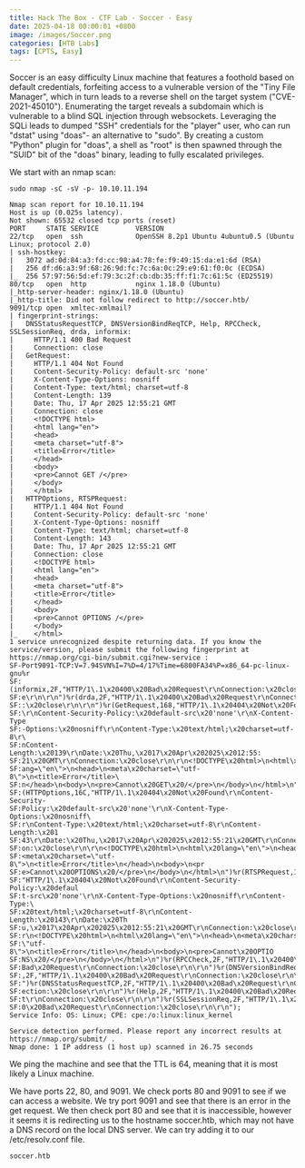 ```yaml
---
title: Hack The Box - CTF Lab - Soccer - Easy
date: 2025-04-18 00:00:01 +0800
image: /images/Soccer.png
categories: [HTB Labs]
tags: [CPTS, Easy]
---
```

Soccer is an easy difficulty Linux machine that features a foothold based on default credentials, forfeiting access to a vulnerable version of the "Tiny File Manager", which in turn leads to a reverse shell on the target system ("CVE-2021-45010"). Enumerating the target reveals a subdomain which is vulnerable to a blind SQL injection through websockets. Leveraging the SQLi leads to dumped "SSH" credentials for the "player" user, who can run "dstat" using "doas"- an alternative to "sudo". By creating a custom "Python" plugin for "doas", a shell as "root" is then spawned through the "SUID" bit of the "doas" binary, leading to fully escalated privileges.

We start with an nmap scan:
```
sudo nmap -sC -sV -p- 10.10.11.194

Nmap scan report for 10.10.11.194
Host is up (0.025s latency).
Not shown: 65532 closed tcp ports (reset)
PORT     STATE SERVICE         VERSION
22/tcp   open  ssh             OpenSSH 8.2p1 Ubuntu 4ubuntu0.5 (Ubuntu Linux; protocol 2.0)
| ssh-hostkey: 
|   3072 ad:0d:84:a3:fd:cc:98:a4:78:fe:f9:49:15:da:e1:6d (RSA)
|   256 df:d6:a3:9f:68:26:9d:fc:7c:6a:0c:29:e9:61:f0:0c (ECDSA)
|_  256 57:97:56:5d:ef:79:3c:2f:cb:db:35:ff:f1:7c:61:5c (ED25519)
80/tcp   open  http            nginx 1.18.0 (Ubuntu)
|_http-server-header: nginx/1.18.0 (Ubuntu)
|_http-title: Did not follow redirect to http://soccer.htb/
9091/tcp open  xmltec-xmlmail?
| fingerprint-strings: 
|   DNSStatusRequestTCP, DNSVersionBindReqTCP, Help, RPCCheck, SSLSessionReq, drda, informix: 
|     HTTP/1.1 400 Bad Request
|     Connection: close
|   GetRequest: 
|     HTTP/1.1 404 Not Found
|     Content-Security-Policy: default-src 'none'
|     X-Content-Type-Options: nosniff
|     Content-Type: text/html; charset=utf-8
|     Content-Length: 139
|     Date: Thu, 17 Apr 2025 12:55:21 GMT
|     Connection: close
|     <!DOCTYPE html>
|     <html lang="en">
|     <head>
|     <meta charset="utf-8">
|     <title>Error</title>
|     </head>
|     <body>
|     <pre>Cannot GET /</pre>
|     </body>
|     </html>
|   HTTPOptions, RTSPRequest: 
|     HTTP/1.1 404 Not Found
|     Content-Security-Policy: default-src 'none'
|     X-Content-Type-Options: nosniff
|     Content-Type: text/html; charset=utf-8
|     Content-Length: 143
|     Date: Thu, 17 Apr 2025 12:55:21 GMT
|     Connection: close
|     <!DOCTYPE html>
|     <html lang="en">
|     <head>
|     <meta charset="utf-8">
|     <title>Error</title>
|     </head>
|     <body>
|     <pre>Cannot OPTIONS /</pre>
|     </body>
|_    </html>
1 service unrecognized despite returning data. If you know the service/version, please submit the following fingerprint at https://nmap.org/cgi-bin/submit.cgi?new-service :
SF-Port9091-TCP:V=7.94SVN%I=7%D=4/17%Time=6800FA34%P=x86_64-pc-linux-gnu%r
SF:(informix,2F,"HTTP/1\.1\x20400\x20Bad\x20Request\r\nConnection:\x20clos
SF:e\r\n\r\n")%r(drda,2F,"HTTP/1\.1\x20400\x20Bad\x20Request\r\nConnection
SF::\x20close\r\n\r\n")%r(GetRequest,168,"HTTP/1\.1\x20404\x20Not\x20Found
SF:\r\nContent-Security-Policy:\x20default-src\x20'none'\r\nX-Content-Type
SF:-Options:\x20nosniff\r\nContent-Type:\x20text/html;\x20charset=utf-8\r\
SF:nContent-Length:\x20139\r\nDate:\x20Thu,\x2017\x20Apr\x202025\x2012:55:
SF:21\x20GMT\r\nConnection:\x20close\r\n\r\n<!DOCTYPE\x20html>\n<html\x20l
SF:ang=\"en\">\n<head>\n<meta\x20charset=\"utf-8\">\n<title>Error</title>\
SF:n</head>\n<body>\n<pre>Cannot\x20GET\x20/</pre>\n</body>\n</html>\n")%r
SF:(HTTPOptions,16C,"HTTP/1\.1\x20404\x20Not\x20Found\r\nContent-Security-
SF:Policy:\x20default-src\x20'none'\r\nX-Content-Type-Options:\x20nosniff\
SF:r\nContent-Type:\x20text/html;\x20charset=utf-8\r\nContent-Length:\x201
SF:43\r\nDate:\x20Thu,\x2017\x20Apr\x202025\x2012:55:21\x20GMT\r\nConnecti
SF:on:\x20close\r\n\r\n<!DOCTYPE\x20html>\n<html\x20lang=\"en\">\n<head>\n
SF:<meta\x20charset=\"utf-8\">\n<title>Error</title>\n</head>\n<body>\n<pr
SF:e>Cannot\x20OPTIONS\x20/</pre>\n</body>\n</html>\n")%r(RTSPRequest,16C,
SF:"HTTP/1\.1\x20404\x20Not\x20Found\r\nContent-Security-Policy:\x20defaul
SF:t-src\x20'none'\r\nX-Content-Type-Options:\x20nosniff\r\nContent-Type:\
SF:x20text/html;\x20charset=utf-8\r\nContent-Length:\x20143\r\nDate:\x20Th
SF:u,\x2017\x20Apr\x202025\x2012:55:21\x20GMT\r\nConnection:\x20close\r\n\
SF:r\n<!DOCTYPE\x20html>\n<html\x20lang=\"en\">\n<head>\n<meta\x20charset=
SF:\"utf-8\">\n<title>Error</title>\n</head>\n<body>\n<pre>Cannot\x20OPTIO
SF:NS\x20/</pre>\n</body>\n</html>\n")%r(RPCCheck,2F,"HTTP/1\.1\x20400\x20
SF:Bad\x20Request\r\nConnection:\x20close\r\n\r\n")%r(DNSVersionBindReqTCP
SF:,2F,"HTTP/1\.1\x20400\x20Bad\x20Request\r\nConnection:\x20close\r\n\r\n
SF:")%r(DNSStatusRequestTCP,2F,"HTTP/1\.1\x20400\x20Bad\x20Request\r\nConn
SF:ection:\x20close\r\n\r\n")%r(Help,2F,"HTTP/1\.1\x20400\x20Bad\x20Reques
SF:t\r\nConnection:\x20close\r\n\r\n")%r(SSLSessionReq,2F,"HTTP/1\.1\x2040
SF:0\x20Bad\x20Request\r\nConnection:\x20close\r\n\r\n");
Service Info: OS: Linux; CPE: cpe:/o:linux:linux_kernel

Service detection performed. Please report any incorrect results at https://nmap.org/submit/ .
Nmap done: 1 IP address (1 host up) scanned in 26.75 seconds
```

We ping the machine and see that the TTL is 64, meaning that it is most likely a Linux machine. 

We have ports 22, 80, and 9091. We check ports 80 and 9091 to see if we can access a website. We try port 9091 and see that there is an error in the get request. We then check port 80 and see that it is inaccessible, however it seems it is redirecting us to the hostname soccer.htb, which may not have a DNS record on the local DNS server. We can try adding it to our /etc/resolv.conf file. 
```
soccer.htb 

